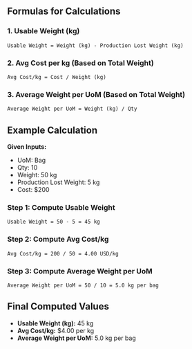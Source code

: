 ## Formulas for Calculations

### 1. Usable Weight (kg)
```
Usable Weight = Weight (kg) - Production Lost Weight (kg)
```

### 2. Avg Cost per kg (Based on Total Weight)
```
Avg Cost/kg = Cost / Weight (kg)
```

### 3. Average Weight per UoM (Based on Total Weight)
```
Average Weight per UoM = Weight (kg) / Qty
```

## Example Calculation

**Given Inputs:**
- UoM: Bag
- Qty: 10
- Weight: 50 kg
- Production Lost Weight: 5 kg
- Cost: $200

### Step 1: Compute Usable Weight
```
Usable Weight = 50 - 5 = 45 kg
```

### Step 2: Compute Avg Cost/kg
```
Avg Cost/kg = 200 / 50 = 4.00 USD/kg
```

### Step 3: Compute Average Weight per UoM
```
Average Weight per UoM = 50 / 10 = 5.0 kg per bag
```

## Final Computed Values
- **Usable Weight (kg):** 45 kg
- **Avg Cost/kg:** $4.00 per kg
- **Average Weight per UoM:** 5.0 kg per bag  

